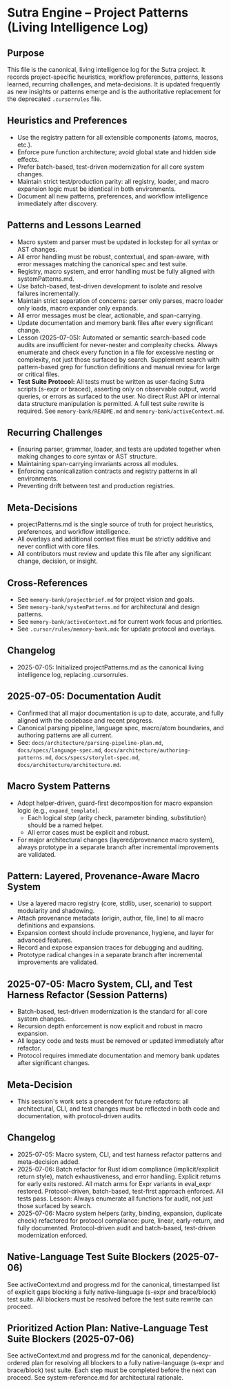 # Sutra Engine – Project Patterns (Living Intelligence Log)

## Purpose

This file is the canonical, living intelligence log for the Sutra project. It records project-specific heuristics, workflow preferences, patterns, lessons learned, recurring challenges, and meta-decisions. It is updated frequently as new insights or patterns emerge and is the authoritative replacement for the deprecated `.cursorrules` file.

## Heuristics and Preferences
- Use the registry pattern for all extensible components (atoms, macros, etc.).
- Enforce pure function architecture; avoid global state and hidden side effects.
- Prefer batch-based, test-driven modernization for all core system changes.
- Maintain strict test/production parity: all registry, loader, and macro expansion logic must be identical in both environments.
- Document all new patterns, preferences, and workflow intelligence immediately after discovery.

## Patterns and Lessons Learned
- Macro system and parser must be updated in lockstep for all syntax or AST changes.
- All error handling must be robust, contextual, and span-aware, with error messages matching the canonical spec and test suite.
- Registry, macro system, and error handling must be fully aligned with systemPatterns.md.
- Use batch-based, test-driven development to isolate and resolve failures incrementally.
- Maintain strict separation of concerns: parser only parses, macro loader only loads, macro expander only expands.
- All error messages must be clear, actionable, and span-carrying.
- Update documentation and memory bank files after every significant change.
- Lesson (2025-07-05): Automated or semantic search-based code audits are insufficient for never-nester and complexity checks. Always enumerate and check every function in a file for excessive nesting or complexity, not just those surfaced by search. Supplement search with pattern-based grep for function definitions and manual review for large or critical files.
- **Test Suite Protocol:** All tests must be written as user-facing Sutra scripts (s-expr or braced), asserting only on observable output, world queries, or errors as surfaced to the user. No direct Rust API or internal data structure manipulation is permitted. A full test suite rewrite is required. See `memory-bank/README.md` and `memory-bank/activeContext.md`.

## Recurring Challenges
- Ensuring parser, grammar, loader, and tests are updated together when making changes to core syntax or AST structure.
- Maintaining span-carrying invariants across all modules.
- Enforcing canonicalization contracts and registry patterns in all environments.
- Preventing drift between test and production registries.

## Meta-Decisions
- projectPatterns.md is the single source of truth for project heuristics, preferences, and workflow intelligence.
- All overlays and additional context files must be strictly additive and never conflict with core files.
- All contributors must review and update this file after any significant change, decision, or insight.

## Cross-References
- See `memory-bank/projectbrief.md` for project vision and goals.
- See `memory-bank/systemPatterns.md` for architectural and design patterns.
- See `memory-bank/activeContext.md` for current work focus and priorities.
- See `.cursor/rules/memory-bank.mdc` for update protocol and overlays.

## Changelog
- 2025-07-05: Initialized projectPatterns.md as the canonical living intelligence log, replacing .cursorrules.

## 2025-07-05: Documentation Audit

- Confirmed that all major documentation is up to date, accurate, and fully aligned with the codebase and recent progress.
- Canonical parsing pipeline, language spec, macro/atom boundaries, and authoring patterns are all current.
- See: `docs/architecture/parsing-pipeline-plan.md`, `docs/specs/language-spec.md`, `docs/architecture/authoring-patterns.md`, `docs/specs/storylet-spec.md`, `docs/architecture/architecture.md`.

## Macro System Patterns

- Adopt helper-driven, guard-first decomposition for macro expansion logic (e.g., `expand_template`).
    - Each logical step (arity check, parameter binding, substitution) should be a named helper.
    - All error cases must be explicit and robust.
- For major architectural changes (layered/provenance macro system), always prototype in a separate branch after incremental improvements are validated.

## Pattern: Layered, Provenance-Aware Macro System

- Use a layered macro registry (core, stdlib, user, scenario) to support modularity and shadowing.
- Attach provenance metadata (origin, author, file, line) to all macro definitions and expansions.
- Expansion context should include provenance, hygiene, and layer for advanced features.
- Record and expose expansion traces for debugging and auditing.
- Prototype radical changes in a separate branch after incremental improvements are validated.

## 2025-07-05: Macro System, CLI, and Test Harness Refactor (Session Patterns)

- Batch-based, test-driven modernization is the standard for all core system changes.
- Recursion depth enforcement is now explicit and robust in macro expansion.
- All legacy code and tests must be removed or updated immediately after refactor.
- Protocol requires immediate documentation and memory bank updates after significant changes.

## Meta-Decision
- This session's work sets a precedent for future refactors: all architectural, CLI, and test changes must be reflected in both code and documentation, with protocol-driven audits.

## Changelog
- 2025-07-05: Macro system, CLI, and test harness refactor patterns and meta-decision added.
- 2025-07-06: Batch refactor for Rust idiom compliance (implicit/explicit return style), match exhaustiveness, and error handling. Explicit returns for early exits restored. All match arms for Expr variants in eval_expr restored. Protocol-driven, batch-based, test-first approach enforced. All tests pass. Lesson: Always enumerate all functions for audit, not just those surfaced by search.
- 2025-07-06: Macro system helpers (arity, binding, expansion, duplicate check) refactored for protocol compliance: pure, linear, early-return, and fully documented. Protocol-driven audit and batch-based, test-driven modernization enforced.

## Native-Language Test Suite Blockers (2025-07-06)

See activeContext.md and progress.md for the canonical, timestamped list of explicit gaps blocking a fully native-language (s-expr and brace/block) test suite. All blockers must be resolved before the test suite rewrite can proceed.

## Prioritized Action Plan: Native-Language Test Suite Blockers (2025-07-06)

See activeContext.md and progress.md for the canonical, dependency-ordered plan for resolving all blockers to a fully native-language (s-expr and brace/block) test suite. Each step must be completed before the next can proceed. See system-reference.md for architectural rationale.